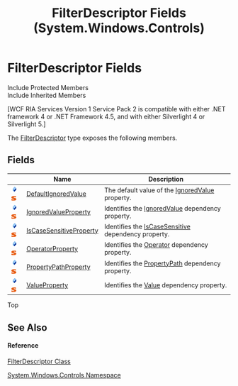 ﻿---
title: FilterDescriptor Fields (System.Windows.Controls)
TOCTitle: FilterDescriptor Fields
ms:assetid: Fields.T:System.Windows.Controls.FilterDescriptor
ms:mtpsurl: https://msdn.microsoft.com/en-us/library/system.windows.controls.filterdescriptor_fields(v=VS.91)
ms:contentKeyID: 28754542
ms.date: 01/27/2012
mtps_version: v=VS.91
---

# FilterDescriptor Fields

Include Protected Members  
Include Inherited Members  

\[WCF RIA Services Version 1 Service Pack 2 is compatible with either .NET framework 4 or .NET Framework 4.5, and with either Silverlight 4 or Silverlight 5.\]

The [FilterDescriptor](ff422357\(v=vs.91\).md) type exposes the following members.

## Fields

<table>
<thead>
<tr class="header">
<th> </th>
<th>Name</th>
<th>Description</th>
</tr>
</thead>
<tbody>
<tr class="odd">
<td><img src="images\Ee726129.pubfield(en-us,VS.91).gif" title="Public field" alt="Public field" /><img src="images\Ff423197.static(en-us,VS.91).gif" title="Static member" alt="Static member" /></td>
<td><a href="ff422319(v=vs.91).md">DefaultIgnoredValue</a></td>
<td>The default value of the <a href="ff422616(v=vs.91).md">IgnoredValue</a> property.</td>
</tr>
<tr class="even">
<td><img src="images\Ee726129.pubfield(en-us,VS.91).gif" title="Public field" alt="Public field" /><img src="images\Ff423197.static(en-us,VS.91).gif" title="Static member" alt="Static member" /></td>
<td><a href="ff423105(v=vs.91).md">IgnoredValueProperty</a></td>
<td>Identifies the <a href="ff422616(v=vs.91).md">IgnoredValue</a> dependency property.</td>
</tr>
<tr class="odd">
<td><img src="images\Ee726129.pubfield(en-us,VS.91).gif" title="Public field" alt="Public field" /><img src="images\Ff423197.static(en-us,VS.91).gif" title="Static member" alt="Static member" /></td>
<td><a href="ff422935(v=vs.91).md">IsCaseSensitiveProperty</a></td>
<td>Identifies the <a href="ff422307(v=vs.91).md">IsCaseSensitive</a> dependency property.</td>
</tr>
<tr class="even">
<td><img src="images\Ee726129.pubfield(en-us,VS.91).gif" title="Public field" alt="Public field" /><img src="images\Ff423197.static(en-us,VS.91).gif" title="Static member" alt="Static member" /></td>
<td><a href="ff423209(v=vs.91).md">OperatorProperty</a></td>
<td>Identifies the <a href="ff423349(v=vs.91).md">Operator</a> dependency property.</td>
</tr>
<tr class="odd">
<td><img src="images\Ee726129.pubfield(en-us,VS.91).gif" title="Public field" alt="Public field" /><img src="images\Ff423197.static(en-us,VS.91).gif" title="Static member" alt="Static member" /></td>
<td><a href="ff422453(v=vs.91).md">PropertyPathProperty</a></td>
<td>Identifies the <a href="ff422897(v=vs.91).md">PropertyPath</a> dependency property.</td>
</tr>
<tr class="even">
<td><img src="images\Ee726129.pubfield(en-us,VS.91).gif" title="Public field" alt="Public field" /><img src="images\Ff423197.static(en-us,VS.91).gif" title="Static member" alt="Static member" /></td>
<td><a href="ff423275(v=vs.91).md">ValueProperty</a></td>
<td>Identifies the <a href="ff422457(v=vs.91).md">Value</a> dependency property.</td>
</tr>
</tbody>
</table>

Top

## See Also

#### Reference

[FilterDescriptor Class](ff422357\(v=vs.91\).md)

[System.Windows.Controls Namespace](ms590941\(v=vs.91\).md)

